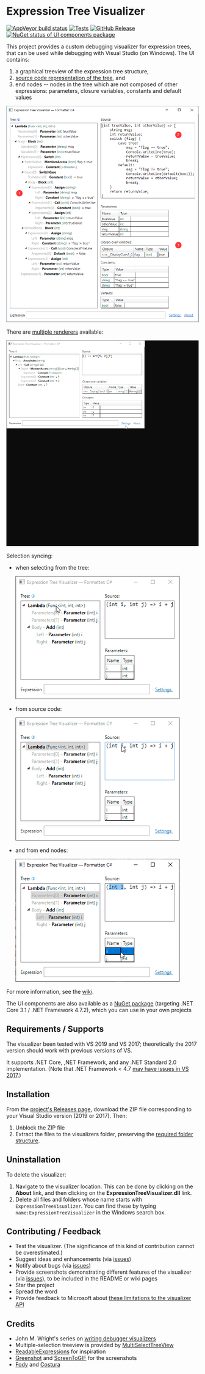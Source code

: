 # Expression Tree Visualizer

[![AppVeyor build status](https://img.shields.io/appveyor/ci/zspitz/expressiontreevisualizer?style=flat&max-age=86400)](https://ci.appveyor.com/project/zspitz/expressiontreevisualizer) [![Tests](https://img.shields.io/appveyor/tests/zspitz/expressiontreevisualizer?compact_message&style=flat&max-age=86400)](https://ci.appveyor.com/project/zspitz/expressiontreevisualizer) [![GitHub Release](https://img.shields.io/github/release/zspitz/expressiontreevisualizer.svg?style=flat&max-age=86400)](https://github.com/zspitz/ExpressionTreeVisualizer/releases) [![NuGet status of UI components package](https://img.shields.io/nuget/v/ExpressionTreeVisualizer.UI.svg?style=flat&max-age=86400)](https://www.nuget.org/packages/ExpressionTreeVisualizer.UI/)

This project provides a custom debugging visualizer for expression trees, that can be used while debugging with Visual Studio (on Windows). The UI contains:

1. a graphical treeview of the expression tree structure,
2. [source code representation of the tree](https://github.com/zspitz/ExpressionTreeToString), and
3. end nodes -- nodes in the tree which are not composed of other expressions: parameters, closure variables, constants and default values

![Screenshot](screenshot-01.png)

There are [multiple renderers](https://github.com/zspitz/ExpressionTreeVisualizer/wiki#settings) available:

![Language switch](formatter-switch.gif)

Selection syncing:

* when selecting from the tree:

  ![Selection sync from tree](sync-from-tree.gif)

* from source code:

  ![Selection sync from source code](sync-from-code.gif)

* and from end nodes:

  ![Selection sync from end nodes](sync-from-endnodes.gif)
  
For more information, see the [wiki](https://github.com/zspitz/ExpressionTreeVisualizer/wiki).

The UI components are also available as a [NuGet package](https://www.nuget.org/packages/ExpressionTreeVisualizer.UI/) (targeting .NET Core 3.1 / .NET Framework 4.7.2), which you can use in your own projects
  
## Requirements / Supports

The visualizer been tested with VS 2019 and VS 2017; theoretically the 2017 version should work with previous versions of VS.

It supports .NET Core, ,NET Framework, and any .NET Standard 2.0 implementation. (Note that .NET Framework < 4.7 [may have issues in VS 2017](https://github.com/zspitz/ANTLR4ParseTreeVisualizer/issues/51).)
  
## Installation

From the [project's Releases page](https://github.com/zspitz/ExpressionTreeVisualizer/releases), download the ZIP file corresponding to your Visual Studio version (2019 or 2017). Then:

1. Unblock the ZIP file
2. Extract the files to the visualizers folder, preserving the [required folder structure](https://docs.microsoft.com/en-us/visualstudio/debugger/how-to-install-a-visualizer?view=vs-2019#to-install-a-visualizer-for-visual-studio-2019).

## Uninstallation

To delete the visualizer:

1. Navigate to the visualizer location. This can be done by clicking on the **About** link, and then clicking on the **ExpressionTreeVisualizer.dll** link.
2. Delete all files and folders whose name starts with `ExpressionTreeVisualizer`. You can find these by typing `name:ExpressionTreeVisualizer` in the Windows search box.

## Contributing / Feedback

* Test the visualizer. (The significance of this kind of contribution cannot be overestimated.)
* Suggest ideas and enhancements (via [issues](https://github.com/zspitz/ExpressionTreeVisualizer/issues/new/choose))
* Notify about bugs (via [issues](https://github.com/zspitz/ExpressionTreeVisualizer/issues/new/choose))
* Provide screenshots demonstrating different features of the visualizer (via [issues](https://github.com/zspitz/ExpressionTreeVisualizer/issues/new/choose)), to be included in the README or wiki pages
* Star the project
* Spread the word
* Provide feedback to Microsoft about [these limitations to the visualizer API](https://github.com/zspitz/ExpressionToString/wiki/External-issues)

## Credits

* John M. Wright's series on [writing debugger visualizers](https://wrightfully.com/writing-a-readonly-debugger-visualizer)
* Multiple-selection treeview is provided by [MultiSelectTreeView](https://github.com/ygoe/MultiSelectTreeView)
* [ReadableExpressions](https://github.com/agileobjects/ReadableExpressions) for inspiration
* [Greenshot](https://getgreenshot.org/) and [ScreenToGIF](https://www.screentogif.com/) for the screenshots
* [Fody](https://github.com/Fody/Home/) and [Costura](https://github.com/Fody/Costura/)
